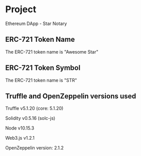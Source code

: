 # Project

Ethereum DApp - Star Notary

## ERC-721 Token Name

The ERC-721 token name is "Awesome Star"

## ERC-721 Token Symbol

The ERC-721 token name is "STR"

## Truffle and OpenZeppelin versions used

Truffle v5.1.20 (core: 5.1.20)

Solidity v0.5.16 (solc-js)

Node v10.15.3

Web3.js v1.2.1


OpenZeppelin version: 2.1.2

